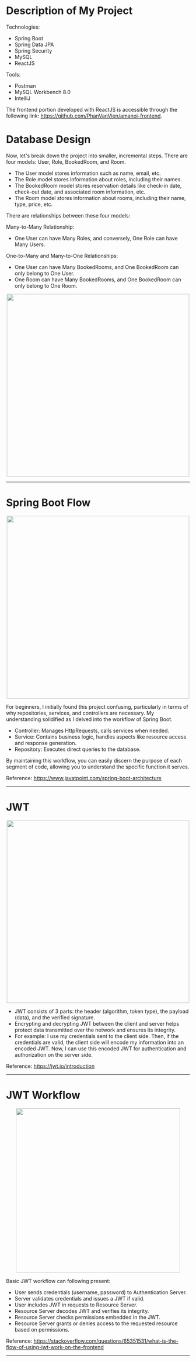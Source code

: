 <h1>Description of My Project</h1>
Technologies:

- Spring Boot
- Spring Data JPA
- Spring Security
- MySQL
- ReactJS

Tools:

- Postman
- MySQL Workbench 8.0
- IntelliJ

The frontend portion developed with ReactJS is accessible through the following link: https://github.com/PhanVanVien/amanoi-frontend.
<h1>Database Design</h1>
Now, let's break down the project into smaller, incremental steps. There are four models: User, Role, BookedRoom, and Room.

- The User model stores information such as name, email, etc.
- The Role model stores information about roles, including their names.
- The BookedRoom model stores reservation details like check-in date, check-out date, and associated room information, etc.
- The Room model stores information about rooms, including their name, type, price, etc.

There are relationships between these four models:

Many-to-Many Relationship:

- One User can have Many Roles, and conversely, One Role can have Many Users.

One-to-Many and Many-to-One Relationships:

- One User can have Many BookedRooms, and One BookedRoom can only belong to One User.
- One Room can have Many BookedRooms, and One BookedRoom can only belong to One Room.

<p align="center">
  <img src="https://github.com/PhanVanVien/amanoi-backend/assets/84467489/7a4808d4-165b-49e7-868a-11e85768c293" width="500"></img>
</p>
<hr/>
<h1>Spring Boot Flow</h1>
<p align="center">
<img src="https://github.com/PhanVanVien/amanoi-backend/assets/84467489/77f36fdd-f97c-4c7a-a813-701b8b3fe04c" width="500"> </img>
</p>

For beginners, I initially found this project confusing, particularly in terms of why repositories, services, and controllers are necessary. 
My understanding solidified as I delved into the workflow of Spring Boot.

- Controller: Manages HttpRequests, calls services when needed.
- Service: Contains business logic, handles aspects like resource access and response generation.
- Repository: Executes direct queries to the database.

By maintaining this workflow, you can easily discern the purpose of each segment of code, allowing you to understand the specific function it serves.

Reference: https://www.javatpoint.com/spring-boot-architecture
<hr/>
<h1>JWT</h1>
<p align="center">
  <img src="https://github.com/PhanVanVien/amanoi-backend/assets/84467489/05636df4-a380-48f4-87af-f549d28afa76" width="500"> </img>
</p>

- JWT consists of 3 parts: the header (algorithm, token type), the payload (data), and the verified signature.
- Encrypting and decrypting JWT between the client and server helps protect data transmitted over the network and ensures its integrity.
- For example: I use my credentials sent to the client side. Then, if the credentials are valid, the client side will encode my information into an encoded JWT. Now, I can use this encoded JWT for authentication and authorization on the server side.

Reference: https://jwt.io/introduction
<hr/>
<h1>JWT Workflow</h1>
<p align="center">
  <img src="https://github.com/PhanVanVien/amanoi-backend/assets/84467489/c3cafbb1-79fe-4bd1-9882-1976bf27a9d9" width="450"></img>
</p>

Basic JWT workflow can following present:

- User sends credentials (username, password) to Authentication Server.
- Server validates credentials and issues a JWT if valid.
- User includes JWT in requests to Resource Server.
- Resource Server decodes JWT and verifies its integrity.
- Resource Server checks permissions embedded in the JWT.
- Resource Server grants or denies access to the requested resource based on permissions.

Reference: https://stackoverflow.com/questions/65351531/what-is-the-flow-of-using-jwt-work-on-the-frontend
<hr/>
